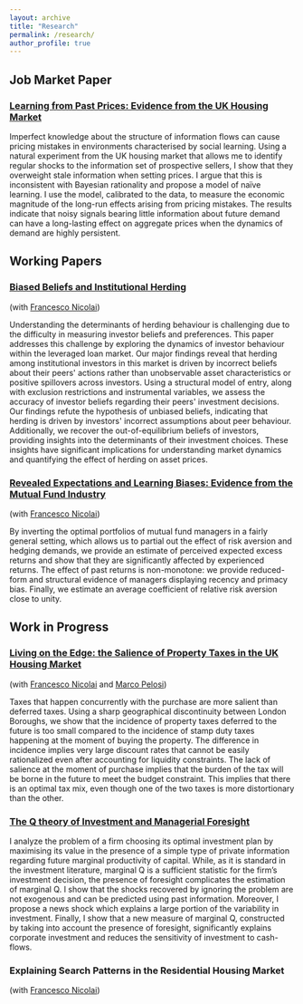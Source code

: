 ```yaml
---
layout: archive
title: "Research"
permalink: /research/
author_profile: true
---
```


## Job Market Paper
### [Learning from Past Prices: Evidence from the UK Housing Market](https://risteskasimona.github.io/papers/LearningFromPastPrices_SimonaRisteska.pdf)

Imperfect knowledge about the structure of information flows can cause pricing mistakes in environments characterised by social learning. Using a natural experiment from the UK housing market that allows me to identify regular shocks to the information set of prospective sellers, I show that they overweight stale information when setting prices. I argue that this is inconsistent with Bayesian rationality and propose a model of na&iuml;ve learning. I use the model, calibrated to the data, to measure the economic magnitude of the long-run effects arising from pricing mistakes. The results indicate that noisy signals bearing little information about future demand can have a long-lasting effect on aggregate prices when the dynamics of demand are highly persistent.

## Working Papers
### [Biased Beliefs and Institutional Herding]([https://risteskasimona.github.io/](https://papers.ssrn.com/sol3/papers.cfm?abstract_id=5024961)) 

(with [Francesco Nicolai](https://francesconicolai.github.io))

Understanding the determinants of herding behaviour is challenging due to the difficulty in measuring investor beliefs and preferences. This paper addresses this challenge by exploring the dynamics of investor behaviour within the leveraged loan market. Our major findings reveal that herding among institutional investors in this market is driven by incorrect beliefs about their peers' actions rather than unobservable asset characteristics or positive spillovers across investors. Using a structural model of entry, along with exclusion restrictions and instrumental variables, we assess the accuracy of investor beliefs regarding their peers' investment decisions. Our findings refute the hypothesis of unbiased beliefs, indicating that herding is driven by investors' incorrect assumptions about peer behaviour. Additionally, we recover the out-of-equilibrium beliefs of investors, providing insights into the determinants of their investment choices. These insights have significant implications for understanding market dynamics and quantifying the effect of herding on asset prices.

### [Revealed Expectations and Learning Biases: Evidence from the Mutual Fund Industry](https://papers.ssrn.com/sol3/papers.cfm?abstract_id=3301279)

(with [Francesco Nicolai](https://francesconicolai.github.io)) 

By inverting the optimal portfolios of mutual fund managers in a fairly general setting, which allows us to partial out the effect of risk aversion and hedging demands, we provide an estimate of perceived expected excess returns and show that they are significantly affected by experienced returns. The effect of past returns is non-monotone: we provide reduced-form and structural evidence of managers displaying recency and primacy bias. Finally, we estimate an average coefficient of relative risk aversion close to unity.

## Work in Progress
### [Living on the Edge: the Salience of Property Taxes in the UK Housing Market](https://papers.ssrn.com/sol3/papers.cfm?abstract_id=3381519)

(with [Francesco Nicolai](https://francesconicolai.github.io) and [Marco Pelosi](https://marcopelosi.github.io)) 

Taxes that happen concurrently with the purchase are more salient than deferred taxes. Using a sharp geographical discontinuity between London Boroughs, we show that the incidence of property taxes deferred to the future is too small compared to the incidence of stamp duty taxes happening at the moment of buying the property. The difference in incidence implies very large discount rates that cannot be easily rationalized even after accounting for liquidity constraints. The lack of salience at the moment of purchase implies that the burden of the tax will be borne in the future to meet the budget constraint. This implies that there is an optimal tax mix, even though one of the two taxes is more distortionary than the other.

### [The Q theory of Investment and Managerial Foresight](https://risteskasimona.github.io)

I analyze the problem of a firm choosing its optimal investment plan by maximising its value in the presence of a simple type of private information regarding future marginal productivity of capital. While, as it is standard in the investment literature, marginal Q is a sufficient statistic for the firm’s investment decision, the presence of foresight complicates the estimation of marginal Q. I show that the shocks recovered by ignoring the problem are not exogenous and can be predicted using past information. Moreover, I propose a news shock which explains a large portion of the variability in investment. Finally, I show that a new measure of marginal Q, constructed by taking into account the presence of foresight, significantly explains corporate investment and reduces the sensitivity of investment to cash-flows.

### Explaining Search Patterns in the Residential Housing Market

(with [Francesco Nicolai](https://francesconicolai.github.io)) 
